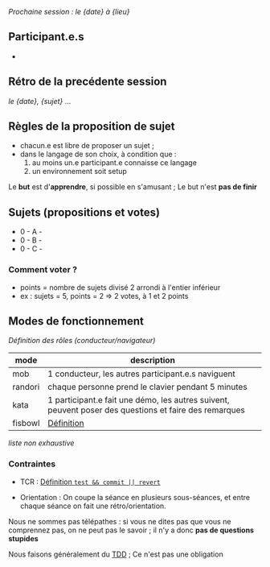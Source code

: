 _Prochaine session : le {date} à {lieu}_

## Participant.e.s
- 

## Rétro de la precédente session
_le {date}, {sujet}_
...

## Règles de la proposition de sujet
- chacun.e est libre de proposer un sujet ;
- dans le langage de son choix, à condition que :
  1. au moins un.e participant.e connaisse ce langage
  2. un environnement soit setup

Le **but** est d'**apprendre**, si possible en s'amusant ;
Le but n'est **pas de finir**

## Sujets (propositions et votes)
- 0 - A - 
- 0 - B - 
- 0 - C - 

### Comment voter ?
- points = nombre de sujets divisé 2 arrondi à l'entier inférieur
- ex : sujets = 5, points = 2 => 2 votes, à 1 et 2 points


## Modes de fonctionnement
_Définition des rôles (conducteur/navigateur)_

| mode | description |
|-|-|
| mob | 1 conducteur, les autres participant.e.s naviguent |
| randori | chaque personne prend le clavier pendant 5 minutes |
| kata | 1 participant.e fait une démo, les autres suivent, peuvent poser des questions et faire des remarques |
| fisbowl |  [Définition](https://en.wikipedia.org/wiki/Fishbowl_(conversation)) | 

_liste non exhaustive_

### Contraintes
- TCR : [Définition `test && commit || revert`](https://medium.com/@kentbeck_7670/test-commit-revert-870bbd756864)


- Orientation : On coupe la séance en plusieurs sous-séances,
  et entre chaque séance on fait une rétro/orientation.


Nous ne sommes pas télépathes :
si vous ne dites pas que vous ne comprennez pas, on ne peut pas le savoir ;
il n'y a donc **pas de questions stupides**

Nous faisons généralement du [TDD](https://fr.wikipedia.org/wiki/Test_driven_development) ;
Ce n'est pas une obligation
